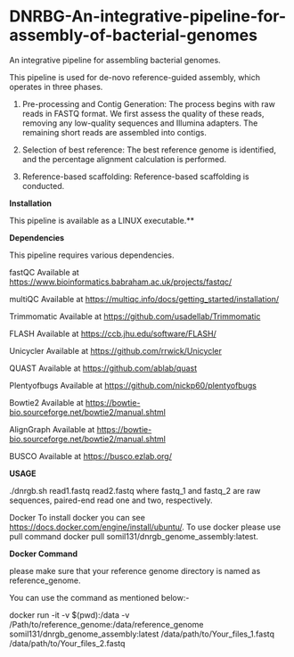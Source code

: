 # DNRBG-An-integrative-pipeline-for-assembly-of-bacterial-genomes
An integrative pipeline for assembling bacterial genomes.

This pipeline is used for de-novo reference-guided assembly, which operates in three phases.

1) Pre-processing and Contig Generation: The process begins with raw reads in FASTQ format. We first assess the quality of these reads, removing any low-quality sequences and Illumina adapters. The remaining short reads are assembled into contigs.

2) Selection of best reference: The best reference genome is identified, and the percentage alignment calculation is performed.

3) Reference-based scaffolding: Reference-based scaffolding is conducted.

**Installation**

This pipeline is available as a LINUX executable.**

**Dependencies**

This pipeline requires various dependencies.

fastQC Available at https://www.bioinformatics.babraham.ac.uk/projects/fastqc/

multiQC Available at https://multiqc.info/docs/getting_started/installation/

Trimmomatic Available at https://github.com/usadellab/Trimmomatic

FLASH Available at https://ccb.jhu.edu/software/FLASH/

Unicycler Available at https://github.com/rrwick/Unicycler

QUAST Available at https://github.com/ablab/quast

Plentyofbugs Available at https://github.com/nickp60/plentyofbugs

Bowtie2 Available at https://bowtie-bio.sourceforge.net/bowtie2/manual.shtml

AlignGraph Available at https://bowtie-bio.sourceforge.net/bowtie2/manual.shtml

BUSCO Available at https://busco.ezlab.org/

**USAGE**

./dnrgb.sh read1.fastq read2.fastq 
where fastq_1 and fastq_2 are raw sequences, paired-end read one and two, respectively.

Docker To install docker you can see https://docs.docker.com/engine/install/ubuntu/. To use docker please use pull command docker pull somil131/dnrgb_genome_assembly:latest.

**Docker Command**

please make sure that your reference genome directory is named as reference_genome.

You can use the command as mentioned below:-

docker run -it -v $(pwd):/data -v /Path/to/reference_genome:/data/reference_genome somil131/dnrgb_genome_assembly:latest /data/path/to/Your_files_1.fastq /data/path/to/Your_files_2.fastq
